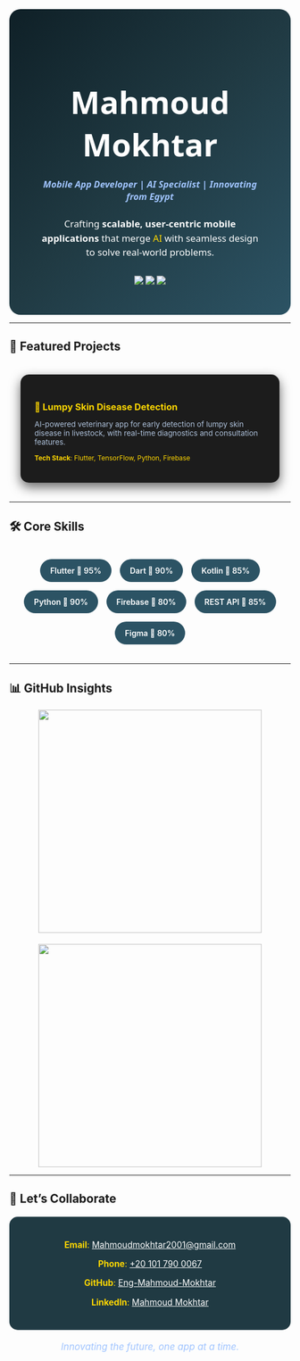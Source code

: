 <!-- Hero Section -->
<div align="center" style="background: linear-gradient(135deg, #0f2027, #203a43, #2c5364); padding: 50px; border-radius: 20px; color: #FFFFFF; font-family: 'Segoe UI', Tahoma, Geneva, Verdana, sans-serif;">
  <h1 style="font-size: 4em; font-weight: 900; margin-bottom: 10px;">Mahmoud Mokhtar</h1>
  <h3 style="font-style: italic; color: #A0C4FF; margin-bottom: 25px;">Mobile App Developer | AI Specialist | Innovating from Egypt</h3>
  <p style="max-width: 650px; margin: 0 auto; font-size: 1.2em; line-height: 1.5;">
    Crafting <b>scalable, user-centric mobile applications</b> that merge <span style="color:#FFD700;">AI</span> with seamless design to solve real-world problems.
  </p>
  <div style="margin-top: 30px;">
    <a href="mailto:Mahmoudmokhtar2001@gmail.com" style="text-decoration:none;">
      <img src="https://img.shields.io/badge/Email-Mahmoudmokhtar2001@gmail.com-red?style=for-the-badge&logo=gmail&logoColor=white"/>
    </a>
    <a href="https://github.com/Eng-Mahmoud-Mokhtar" style="text-decoration:none;">
      <img src="https://img.shields.io/badge/GitHub-Eng--Mahmoud--Mokhtar-181717?style=for-the-badge&logo=github&logoColor=white"/>
    </a>
    <a href="https://linkedin.com/in/mahmoud-mokhtar" style="text-decoration:none;">
      <img src="https://img.shields.io/badge/LinkedIn-Connect-0A66C2?style=for-the-badge&logo=linkedin&logoColor=white"/>
    </a>
  </div>
</div>

---

## 🎥 Featured Projects
<div style="display: grid; grid-template-columns: repeat(auto-fit, minmax(300px, 1fr)); gap: 20px; padding: 20px;">
  <!-- Project Card Example -->
  <div style="background: #1C1C1C; padding: 25px; border-radius: 15px; box-shadow: 0 8px 20px rgba(0,0,0,0.6); transition: transform 0.3s ease, box-shadow 0.3s ease; cursor: pointer;" onmouseover="this.style.transform='scale(1.05)'; this.style.boxShadow='0 12px 30px rgba(0,0,0,0.8)'" onmouseout="this.style.transform='scale(1)'; this.style.boxShadow='0 8px 20px rgba(0,0,0,0.6)'">
    <h3 style="color: #FFD700; margin-bottom: 10px;">🐄 Lumpy Skin Disease Detection</h3>
    <p style="color: #B0C4DE; font-size: 0.95em;">AI-powered veterinary app for early detection of lumpy skin disease in livestock, with real-time diagnostics and consultation features.</p>
    <p style="color: #FFD700; font-size: 0.85em; margin-top: 10px;"><b>Tech Stack</b>: Flutter, TensorFlow, Python, Firebase</p>
  </div>

  <!-- Repeat for other projects (🔒 BioLock, ☕ Cashier, 🕒 WorkZone, ...) -->
</div>

---

## 🛠 Core Skills
<div style="display: flex; flex-wrap: wrap; gap: 15px; justify-content: center; padding: 20px;">
  <span style="background:#2C5364; padding:12px 18px; border-radius:50px; color:#FFFFFF; font-weight:600;">Flutter 🖤 95%</span>
  <span style="background:#2C5364; padding:12px 18px; border-radius:50px; color:#FFFFFF; font-weight:600;">Dart 🖤 90%</span>
  <span style="background:#2C5364; padding:12px 18px; border-radius:50px; color:#FFFFFF; font-weight:600;">Kotlin 🖤 85%</span>
  <span style="background:#2C5364; padding:12px 18px; border-radius:50px; color:#FFFFFF; font-weight:600;">Python 🖤 90%</span>
  <span style="background:#2C5364; padding:12px 18px; border-radius:50px; color:#FFFFFF; font-weight:600;">Firebase 🖤 80%</span>
  <span style="background:#2C5364; padding:12px 18px; border-radius:50px; color:#FFFFFF; font-weight:600;">REST API 🖤 85%</span>
  <span style="background:#2C5364; padding:12px 18px; border-radius:50px; color:#FFFFFF; font-weight:600;">Figma 🖤 80%</span>
</div>

---

## 📊 GitHub Insights
<div align="center" style="display:flex; justify-content: center; gap:20px; flex-wrap: wrap;">
  <img src="https://github-readme-stats.vercel.app/api?username=Eng-Mahmoud-Mokhtar&show_icons=true&theme=dark" width="400"/>
  <img src="https://github-readme-stats.vercel.app/api/top-langs/?username=Eng-Mahmoud-Mokhtar&layout=compact&theme=dark" width="400"/>
</div>

---

## 📡 Let’s Collaborate
<div align="center" style="background: #203A43; padding: 25px; border-radius: 15px; margin: 20px 0;">
  <p style="color:#FFD700; font-size:1.1em; margin-bottom:10px;"><b>Email</b>: <a href="mailto:Mahmoudmokhtar2001@gmail.com" style="color:#FFFFFF;">Mahmoudmokhtar2001@gmail.com</a></p>
  <p style="color:#FFD700; font-size:1.1em; margin-bottom:10px;"><b>Phone</b>: <a href="tel:+201017900067" style="color:#FFFFFF;">+20 101 790 0067</a></p>
  <p style="color:#FFD700; font-size:1.1em; margin-bottom:10px;"><b>GitHub</b>: <a href="https://github.com/Eng-Mahmoud-Mokhtar" style="color:#FFFFFF;">Eng-Mahmoud-Mokhtar</a></p>
  <p style="color:#FFD700; font-size:1.1em;"><b>LinkedIn</b>: <a href="https://linkedin.com/in/mahmoud-mokhtar" style="color:#FFFFFF;">Mahmoud Mokhtar</a></p>
</div>

<div align="center" style="color: #A0C4FF; font-style: italic; font-size: 1.2em;">
  Innovating the future, one app at a time.
</div>
